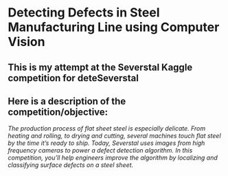 # Detecting Defects in Steel Manufacturing Line using Computer Vision

## This is my attempt at the Severstal Kaggle competition for deteSeverstal

Here is a description of the competition/objective:
-----
*The production process of flat sheet steel is especially delicate. From heating and rolling, to drying and cutting, several machines touch flat steel by the time it’s ready to ship. Today, Severstal uses images from high frequency cameras to power a defect detection algorithm. In this competition, you’ll help engineers improve the algorithm by localizing and classifying surface defects on a steel sheet.*
